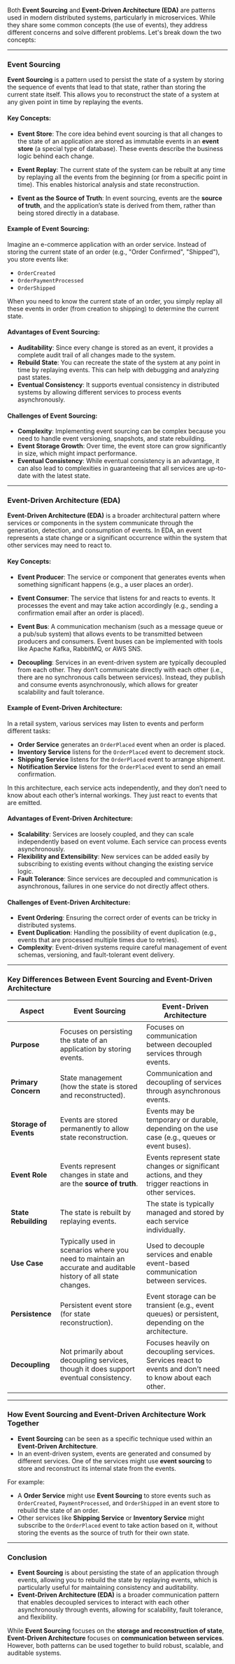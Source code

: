 
Both **Event Sourcing** and **Event-Driven Architecture (EDA)** are patterns used in modern distributed systems, particularly in microservices. While they share some common concepts (the use of events), they address different concerns and solve different problems. Let's break down the two concepts:

---

### **Event Sourcing**

**Event Sourcing** is a pattern used to persist the state of a system by storing the sequence of events that lead to that state, rather than storing the current state itself. This allows you to reconstruct the state of a system at any given point in time by replaying the events.

#### Key Concepts:

- **Event Store**: The core idea behind event sourcing is that all changes to the state of an application are stored as immutable events in an **event store** (a special type of database). These events describe the business logic behind each change.
    
- **Event Replay**: The current state of the system can be rebuilt at any time by replaying all the events from the beginning (or from a specific point in time). This enables historical analysis and state reconstruction.
    
- **Event as the Source of Truth**: In event sourcing, events are the **source of truth**, and the application’s state is derived from them, rather than being stored directly in a database.
    

#### Example of Event Sourcing:

Imagine an e-commerce application with an order service. Instead of storing the current state of an order (e.g., "Order Confirmed", "Shipped"), you store events like:

- `OrderCreated`
- `OrderPaymentProcessed`
- `OrderShipped`

When you need to know the current state of an order, you simply replay all these events in order (from creation to shipping) to determine the current state.

#### Advantages of Event Sourcing:

- **Auditability**: Since every change is stored as an event, it provides a complete audit trail of all changes made to the system.
- **Rebuild State**: You can recreate the state of the system at any point in time by replaying events. This can help with debugging and analyzing past states.
- **Eventual Consistency**: It supports eventual consistency in distributed systems by allowing different services to process events asynchronously.

#### Challenges of Event Sourcing:

- **Complexity**: Implementing event sourcing can be complex because you need to handle event versioning, snapshots, and state rebuilding.
- **Event Storage Growth**: Over time, the event store can grow significantly in size, which might impact performance.
- **Eventual Consistency**: While eventual consistency is an advantage, it can also lead to complexities in guaranteeing that all services are up-to-date with the latest state.

---

### **Event-Driven Architecture (EDA)**

**Event-Driven Architecture (EDA)** is a broader architectural pattern where services or components in the system communicate through the generation, detection, and consumption of events. In EDA, an event represents a state change or a significant occurrence within the system that other services may need to react to.

#### Key Concepts:

- **Event Producer**: The service or component that generates events when something significant happens (e.g., a user places an order).
    
- **Event Consumer**: The service that listens for and reacts to events. It processes the event and may take action accordingly (e.g., sending a confirmation email after an order is placed).
    
- **Event Bus**: A communication mechanism (such as a message queue or a pub/sub system) that allows events to be transmitted between producers and consumers. Event buses can be implemented with tools like Apache Kafka, RabbitMQ, or AWS SNS.
    
- **Decoupling**: Services in an event-driven system are typically decoupled from each other. They don’t communicate directly with each other (i.e., there are no synchronous calls between services). Instead, they publish and consume events asynchronously, which allows for greater scalability and fault tolerance.
    

#### Example of Event-Driven Architecture:

In a retail system, various services may listen to events and perform different tasks:

- **Order Service** generates an `OrderPlaced` event when an order is placed.
- **Inventory Service** listens for the `OrderPlaced` event to decrement stock.
- **Shipping Service** listens for the `OrderPlaced` event to arrange shipment.
- **Notification Service** listens for the `OrderPlaced` event to send an email confirmation.

In this architecture, each service acts independently, and they don’t need to know about each other’s internal workings. They just react to events that are emitted.

#### Advantages of Event-Driven Architecture:

- **Scalability**: Services are loosely coupled, and they can scale independently based on event volume. Each service can process events asynchronously.
- **Flexibility and Extensibility**: New services can be added easily by subscribing to existing events without changing the existing service logic.
- **Fault Tolerance**: Since services are decoupled and communication is asynchronous, failures in one service do not directly affect others.

#### Challenges of Event-Driven Architecture:

- **Event Ordering**: Ensuring the correct order of events can be tricky in distributed systems.
- **Event Duplication**: Handling the possibility of event duplication (e.g., events that are processed multiple times due to retries).
- **Complexity**: Event-driven systems require careful management of event schemas, versioning, and fault-tolerant event delivery.

---

### **Key Differences Between Event Sourcing and Event-Driven Architecture**

|Aspect|**Event Sourcing**|**Event-Driven Architecture**|
|---|---|---|
|**Purpose**|Focuses on persisting the state of an application by storing events.|Focuses on communication between decoupled services through events.|
|**Primary Concern**|State management (how the state is stored and reconstructed).|Communication and decoupling of services through asynchronous events.|
|**Storage of Events**|Events are stored permanently to allow state reconstruction.|Events may be temporary or durable, depending on the use case (e.g., queues or event buses).|
|**Event Role**|Events represent changes in state and are the **source of truth**.|Events represent state changes or significant actions, and they trigger reactions in other services.|
|**State Rebuilding**|The state is rebuilt by replaying events.|The state is typically managed and stored by each service individually.|
|**Use Case**|Typically used in scenarios where you need to maintain an accurate and auditable history of all state changes.|Used to decouple services and enable event-based communication between services.|
|**Persistence**|Persistent event store (for state reconstruction).|Event storage can be transient (e.g., event queues) or persistent, depending on the architecture.|
|**Decoupling**|Not primarily about decoupling services, though it does support eventual consistency.|Focuses heavily on decoupling services. Services react to events and don't need to know about each other.|

---

### **How Event Sourcing and Event-Driven Architecture Work Together**

- **Event Sourcing** can be seen as a specific technique used within an **Event-Driven Architecture**.
- In an event-driven system, events are generated and consumed by different services. One of the services might use **event sourcing** to store and reconstruct its internal state from the events.

For example:

- A **Order Service** might use **Event Sourcing** to store events such as `OrderCreated`, `PaymentProcessed`, and `OrderShipped` in an event store to rebuild the state of an order.
- Other services like **Shipping Service** or **Inventory Service** might subscribe to the `OrderPlaced` event to take action based on it, without storing the events as the source of truth for their own state.

---

### **Conclusion**

- **Event Sourcing** is about persisting the state of an application through events, allowing you to rebuild the state by replaying events, which is particularly useful for maintaining consistency and auditability.
- **Event-Driven Architecture (EDA)** is a broader communication pattern that enables decoupled services to interact with each other asynchronously through events, allowing for scalability, fault tolerance, and flexibility.

While **Event Sourcing** focuses on the **storage and reconstruction of state**, **Event-Driven Architecture** focuses on **communication between services**. However, both patterns can be used together to build robust, scalable, and auditable systems.